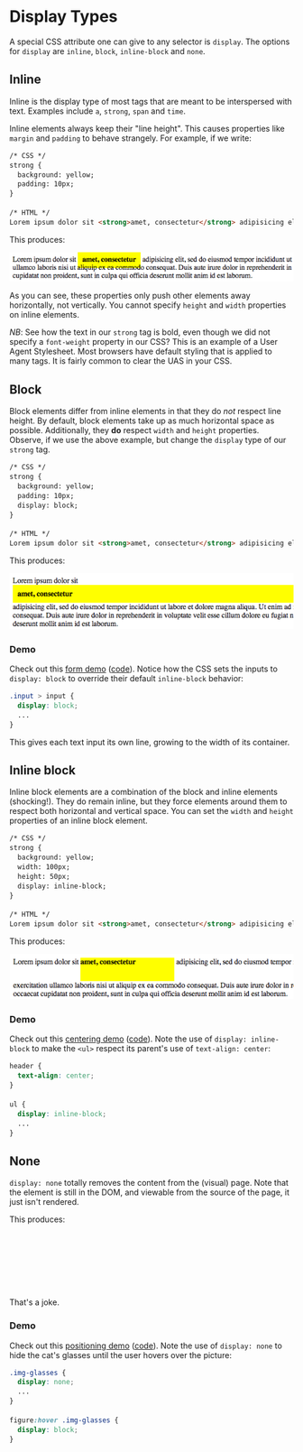 # Display Types

A special CSS attribute one can give to any selector is `display`. The
options for `display` are `inline`, `block`, `inline-block` and
`none`.

## Inline

Inline is the display type of most tags that are meant to be
interspersed with text. Examples include `a`, `strong`, `span` and
`time`.

Inline elements always keep their "line height". This causes
properties like `margin` and `padding` to behave strangely. For
example, if we write:

```html
/* CSS */
strong {
  background: yellow;
  padding: 10px;
}

/* HTML */
Lorem ipsum dolor sit <strong>amet, consectetur</strong> adipisicing elit, sed do eiusmod tempor incididunt...
```

This produces:

![Inline](./images/inline-padding.png?raw=true)

As you can see, these properties only push other elements away
horizontally, not vertically. You cannot specify `height` and `width`
properties on inline elements.

_NB_: See how the text in our `strong` tag is bold, even though we did
not specify a `font-weight` property in our CSS? This is an example of
a User Agent Stylesheet. Most browsers have default styling that is
applied to many tags. It is fairly common to clear the UAS in your
CSS.

## Block

Block elements differ from inline elements in that they do _not_
respect line height. By default, block elements take up as much
horizontal space as possible. Additionally, they **do** respect
`width` and `height` properties. Observe, if we use the above example,
but change the `display` type of our `strong` tag.

```html
/* CSS */
strong {
  background: yellow;
  padding: 10px;
  display: block;
}

/* HTML */
Lorem ipsum dolor sit <strong>amet, consectetur</strong> adipisicing elit, sed do eiusmod tempor incididunt...
```

This produces:

![Block](./images/block-padding.png?raw=true)

### Demo

Check out this [form demo][form_demo] ([code][form_demo_code]). Notice how the
CSS sets the inputs to `display: block` to override their default `inline-block`
behavior:

```css
.input > input {
  display: block;
  ...
}
```

This gives each text input its own line, growing to the width of its container.

[form_demo]: http://appacademy.github.io/css-demos/form.html
[form_demo_code]: https://github.com/appacademy/css-demos/blob/gh-pages/form.html

## Inline block

Inline block elements are a combination of the block and inline
elements (shocking!). They do remain inline, but they force elements
around them to respect both horizontal and vertical space. You can set
the `width` and `height` properties of an inline block element.

```html
/* CSS */
strong {
  background: yellow;
  width: 100px;
  height: 50px;
  display: inline-block;
}

/* HTML */
Lorem ipsum dolor sit <strong>amet, consectetur</strong> adipisicing elit, sed do eiusmod tempor incididunt...
```

This produces:

![Inline Block](./images/inline-block.png?raw=true)

### Demo

Check out this [centering demo][center_demo] ([code][center_demo_code]). Note
the use of `display: inline-block` to make the `<ul>` respect its parent's
use of `text-align: center`:

```css
header {
  text-align: center;
}

ul {
  display: inline-block;
  ...
}
```

[center_demo]: http://appacademy.github.io/css-demos/center.html
[center_demo_code]: https://github.com/appacademy/css-demos/blob/gh-pages/center.html

## None

`display: none` totally removes the content from the (visual) page.
Note that the element is still in the DOM, and viewable from the
source of the page, it just isn't rendered.

This produces:

<br><br><br><br><br><br>

That's a joke.

### Demo

Check out this [positioning demo][positioning_demo]
([code][positioning_demo_code]). Note the use of `display: none` to hide the
cat's glasses until the user hovers over the picture:

```css
.img-glasses {
  display: none;
  ...
}

figure:hover .img-glasses {
  display: block;
}
```

[positioning_demo]: http://appacademy.github.io/css-demos/positioning.html
[positioning_demo_code]: https://github.com/appacademy/css-demos/blob/gh-pages/positioning.html
